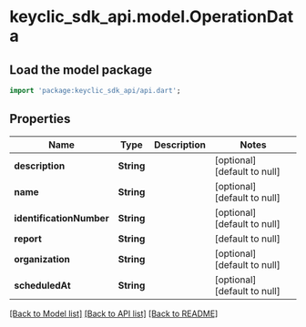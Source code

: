 # keyclic_sdk_api.model.OperationData

## Load the model package
```dart
import 'package:keyclic_sdk_api/api.dart';
```

## Properties
Name | Type | Description | Notes
------------ | ------------- | ------------- | -------------
**description** | **String** |  | [optional] [default to null]
**name** | **String** |  | [optional] [default to null]
**identificationNumber** | **String** |  | [optional] [default to null]
**report** | **String** |  | [default to null]
**organization** | **String** |  | [optional] [default to null]
**scheduledAt** | **String** |  | [optional] [default to null]

[[Back to Model list]](../README.md#documentation-for-models) [[Back to API list]](../README.md#documentation-for-api-endpoints) [[Back to README]](../README.md)


